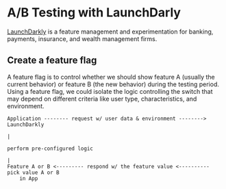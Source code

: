 # A/B Testing with LaunchDarly
[LaunchDarkly](https://launchdarkly.com) is a feature management and experimentation for banking, payments, insurance, and wealth management firms.

## Create a feature flag
A feature flag is to control whether we should show feature A (usually the current behavior) or feature B (the new behavior) during the testing period. Using a feature flag, we could isolate the logic controlling the switch that may depend on different criteria like user type, characteristics, and environment.
```
Application -------- request w/ user data & environment --------> LaunchDarkly
                                                                        |
                                                                   perform pre-configured logic
                                                                        |
Feature A or B <--------- respond w/ the feature value <---------- pick value A or B
    in App
```

